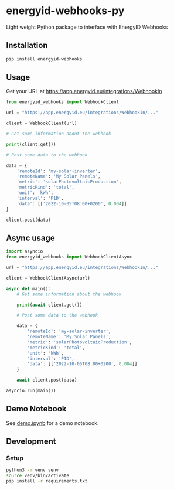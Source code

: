 # energyid-webhooks-py
Light weight Python package to interface with EnergyID Webhooks

## Installation
```bash
pip install energyid-webhooks
```

## Usage

Get your URL at https://app.energyid.eu/integrations/WebhookIn

```python
from energyid_webhooks import WebhookClient

url = "https://app.energyid.eu/integrations/WebhookIn/..."

client = WebhookClient(url)

# Get some information about the webhook

print(client.get())

# Post some data to the webhook

data = {
    'remoteId': 'my-solar-inverter',
    'remoteName': 'My Solar Panels',
    'metric': 'solarPhotovoltaicProduction',
    'metricKind': 'total',
    'unit': 'kWh',
    'interval': 'P1D',
    'data': [['2022-10-05T08:00+0200', 0.004]]
}

client.post(data)
```

## Async usage

```python
import asyncio
from energyid_webhooks import WebhookClientAsync

url = "https://app.energyid.eu/integrations/WebhookIn/..."

client = WebhookClientAsync(url)

async def main():
    # Get some information about the webhook

    print(await client.get())

    # Post some data to the webhook

    data = {
        'remoteId': 'my-solar-inverter',
        'remoteName': 'My Solar Panels',
        'metric': 'solarPhotovoltaicProduction',
        'metricKind': 'total',
        'unit': 'kWh',
        'interval': 'P1D',
        'data': [['2022-10-05T08:00+0200', 0.004]]
    }

    await client.post(data)

asyncio.run(main())
```

## Demo Notebook

See [demo.ipynb](src/demo.ipynb) for a demo notebook.

## Development

### Setup

```bash
python3 -m venv venv
source venv/bin/activate
pip install -r requirements.txt
```